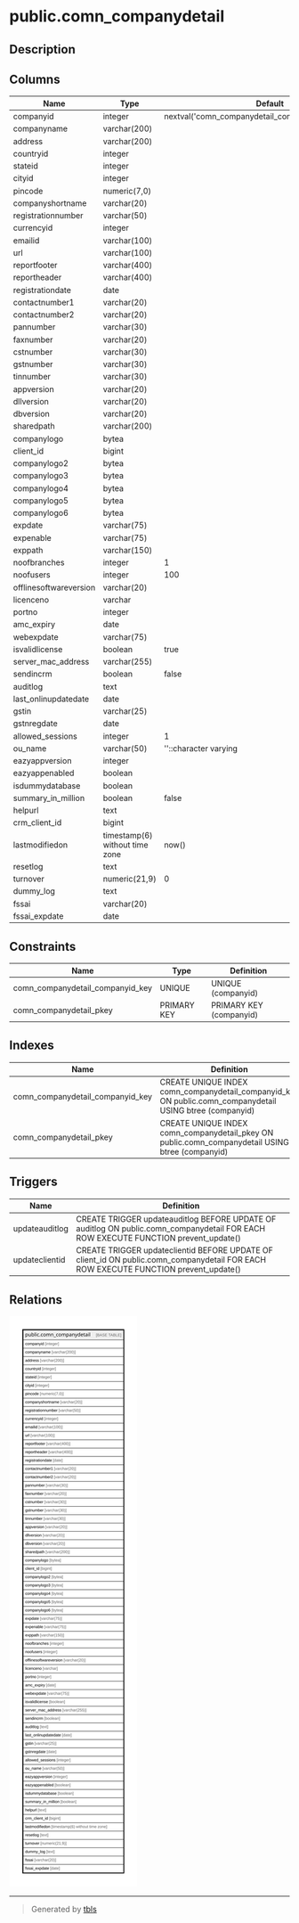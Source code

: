 # public.comn_companydetail

## Description

## Columns

| Name | Type | Default | Nullable | Children | Parents | Comment |
| ---- | ---- | ------- | -------- | -------- | ------- | ------- |
| companyid | integer | nextval('comn_companydetail_companyid_seq'::regclass) | false |  |  |  |
| companyname | varchar(200) |  | true |  |  |  |
| address | varchar(200) |  | true |  |  |  |
| countryid | integer |  | true |  |  |  |
| stateid | integer |  | false |  |  |  |
| cityid | integer |  | true |  |  |  |
| pincode | numeric(7,0) |  | true |  |  |  |
| companyshortname | varchar(20) |  | true |  |  |  |
| registrationnumber | varchar(50) |  | true |  |  |  |
| currencyid | integer |  | true |  |  |  |
| emailid | varchar(100) |  | true |  |  |  |
| url | varchar(100) |  | true |  |  |  |
| reportfooter | varchar(400) |  | true |  |  |  |
| reportheader | varchar(400) |  | true |  |  |  |
| registrationdate | date |  | true |  |  |  |
| contactnumber1 | varchar(20) |  | true |  |  |  |
| contactnumber2 | varchar(20) |  | true |  |  |  |
| pannumber | varchar(30) |  | true |  |  |  |
| faxnumber | varchar(20) |  | true |  |  |  |
| cstnumber | varchar(30) |  | true |  |  |  |
| gstnumber | varchar(30) |  | true |  |  |  |
| tinnumber | varchar(30) |  | true |  |  |  |
| appversion | varchar(20) |  | true |  |  |  |
| dllversion | varchar(20) |  | true |  |  |  |
| dbversion | varchar(20) |  | true |  |  |  |
| sharedpath | varchar(200) |  | true |  |  |  |
| companylogo | bytea |  | true |  |  |  |
| client_id | bigint |  | true |  |  |  |
| companylogo2 | bytea |  | true |  |  |  |
| companylogo3 | bytea |  | true |  |  |  |
| companylogo4 | bytea |  | true |  |  |  |
| companylogo5 | bytea |  | true |  |  |  |
| companylogo6 | bytea |  | true |  |  |  |
| expdate | varchar(75) |  | true |  |  |  |
| expenable | varchar(75) |  | true |  |  |  |
| exppath | varchar(150) |  | true |  |  |  |
| noofbranches | integer | 1 | true |  |  |  |
| noofusers | integer | 100 | true |  |  |  |
| offlinesoftwareversion | varchar(20) |  | true |  |  |  |
| licenceno | varchar |  | true |  |  |  |
| portno | integer |  | true |  |  |  |
| amc_expiry | date |  | true |  |  |  |
| webexpdate | varchar(75) |  | true |  |  |  |
| isvalidlicense | boolean | true | true |  |  |  |
| server_mac_address | varchar(255) |  | true |  |  |  |
| sendincrm | boolean | false | true |  |  |  |
| auditlog | text |  | true |  |  |  |
| last_onlinupdatedate | date |  | true |  |  |  |
| gstin | varchar(25) |  | true |  |  |  |
| gstnregdate | date |  | true |  |  |  |
| allowed_sessions | integer | 1 | true |  |  |  |
| ou_name | varchar(50) | ''::character varying | true |  |  |  |
| eazyappversion | integer |  | true |  |  |  |
| eazyappenabled | boolean |  | true |  |  |  |
| isdummydatabase | boolean |  | true |  |  |  |
| summary_in_million | boolean | false | true |  |  |  |
| helpurl | text |  | true |  |  |  |
| crm_client_id | bigint |  | true |  |  |  |
| lastmodifiedon | timestamp(6) without time zone | now() | true |  |  |  |
| resetlog | text |  | true |  |  |  |
| turnover | numeric(21,9) | 0 | true |  |  |  |
| dummy_log | text |  | true |  |  |  |
| fssai | varchar(20) |  | true |  |  |  |
| fssai_expdate | date |  | true |  |  |  |

## Constraints

| Name | Type | Definition |
| ---- | ---- | ---------- |
| comn_companydetail_companyid_key | UNIQUE | UNIQUE (companyid) |
| comn_companydetail_pkey | PRIMARY KEY | PRIMARY KEY (companyid) |

## Indexes

| Name | Definition |
| ---- | ---------- |
| comn_companydetail_companyid_key | CREATE UNIQUE INDEX comn_companydetail_companyid_key ON public.comn_companydetail USING btree (companyid) |
| comn_companydetail_pkey | CREATE UNIQUE INDEX comn_companydetail_pkey ON public.comn_companydetail USING btree (companyid) |

## Triggers

| Name | Definition |
| ---- | ---------- |
| updateauditlog | CREATE TRIGGER updateauditlog BEFORE UPDATE OF auditlog ON public.comn_companydetail FOR EACH ROW EXECUTE FUNCTION prevent_update() |
| updateclientid | CREATE TRIGGER updateclientid BEFORE UPDATE OF client_id ON public.comn_companydetail FOR EACH ROW EXECUTE FUNCTION prevent_update() |

## Relations

![er](public.comn_companydetail.svg)

---

> Generated by [tbls](https://github.com/k1LoW/tbls)
